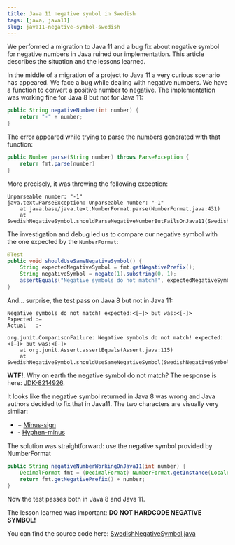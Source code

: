 ```yaml
---
title: Java 11 negative symbol in Swedish
tags: [java, java11]
slug: java11-negative-symbol-swedish
---
```


We performed a migration to Java 11 and a bug fix about negative symbol for negative numbers in Java ruined our implementation. This article describes the situation and the lessons learned.

<!--truncate-->

In the middle of a migration of a project to Java 11 a very curious scenario has appeared. We face a bug while dealing with negative numbers. We have a function to convert a positive number to negative. The implementation was working fine for Java 8 but not for Java 11:

```java
public String negativeNumber(int number) {
    return "-" + number;
}
```

The error appeared while trying to parse the numbers generated with that function:

```java
public Number parse(String number) throws ParseException {
    return fmt.parse(number)
}
```

More precisely, it was throwing the following exception:

```
Unparseable number: "-1"
java.text.ParseException: Unparseable number: "-1"
	at java.base/java.text.NumberFormat.parse(NumberFormat.java:431)
	at SwedishNegativeSymbol.shouldParseNegativeNumberButFailsOnJava11(SwedishNegativeSymbol.java:23)
```

The investigation and debug led us to compare our negative symbol with the one expected by the `NumberFormat`:

```java
@Test
public void shouldUseSameNegativeSymbol() {
    String expectedNegativeSymbol = fmt.getNegativePrefix();
    String negativeSymbol = negate(1).substring(0, 1);
    assertEquals("Negative symbols do not match!", expectedNegativeSymbol, negativeSymbol);
}
```

And... surprise, the test pass on Java 8 but not in Java 11:

```
Negative symbols do not match! expected:<[−]> but was:<[-]>
Expected :−
Actual   :-

org.junit.ComparisonFailure: Negative symbols do not match! expected:<[−]> but was:<[-]>
	at org.junit.Assert.assertEquals(Assert.java:115)
	at SwedishNegativeSymbol.shouldUseSameNegativeSymbol(SwedishNegativeSymbol.java:35)
```

<b>WTF!</b>. Why on earth the negative symbol do not match? The response is here: <a href="https://bugs.openjdk.java.net/browse/JDK-8214926">JDK-8214926</a>. 

It looks like the negative symbol returned in Java 8 was wrong and Java authors decided to fix that in Java11. The two characters are visually very similar:

- &#8722; <a href="https://unicode-table.com/en/2212/">Minus-sign</a>
- &#45; <a href="https://unicode-table.com/en/002D/">Hyphen-minus</a>

The solution was straightforward: use the negative symbol provided by NumberFormat

```java
public String negativeNumberWorkingOnJava11(int number) {
    DecimalFormat fmt = (DecimalFormat) NumberFormat.getInstance(Locale.forLanguageTag("se-sv"));
    return fmt.getNegativePrefix() + number;
}
```

Now the test passes both in Java 8 and Java 11. 

The lesson learned was important: <b>DO NOT HARDCODE NEGATIVE SYMBOL!</b>

You can find the source code here: <a href="https://github.com/adriangalera/java-sandbox/blob/master/src/test/java/SwedishNegativeSymbol.java">SwedishNegativeSymbol.java</a>